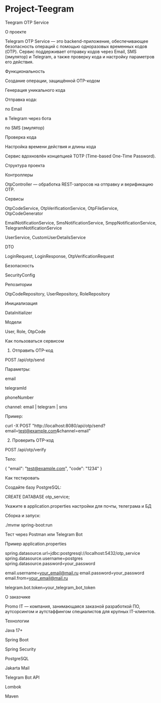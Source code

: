 # Project-Teegram
Teegram OTP Service

О проекте

Telegram OTP Service — это backend-приложение, обеспечивающее безопасность операций с помощью одноразовых временных кодов (OTP). Сервис поддерживает отправку кодов через Email, SMS (эмулятор) и Telegram, а также проверку кода и настройку параметров его действия.

Функциональность

Создание операции, защищённой OTP-кодом

Генерация уникального кода

Отправка кода:

по Email

в Telegram через бота

по SMS (эмулятор)

Проверка кода

Настройка времени действия и длины кода

Сервис вдохновлён концепцией TOTP (Time-based One-Time Password).

Структура проекта

Контроллеры

OtpController — обработка REST-запросов на отправку и верификацию OTP.

Сервисы

OtpCodeService, OtpVerificationService, OtpFileService, OtpCodeGenerator

EmailNotificationService, SmsNotificationService, SmppNotificationService, TelegramNotificationService

UserService, CustomUserDetailsService

DTO

LoginRequest, LoginResponse, OtpVerificationRequest

Безопасность

SecurityConfig

Репозитории

OtpCodeRepository, UserRepository, RoleRepository

Инициализация

DataInitializer

Модели

User, Role, OtpCode

Как пользоваться сервисом

1. Отправить OTP-код

POST /api/otp/send

Параметры:

email

telegramId

phoneNumber

channel: email | telegram | sms

Пример:

curl -X POST "http://localhost:8080/api/otp/send?email=test@example.com&channel=email"

2. Проверить OTP-код

POST /api/otp/verify

Тело:

{
  "email": "test@example.com",
  "code": "1234"
}

Как тестировать

Создайте базу PostgreSQL:

CREATE DATABASE otp_service;

Укажите в application.properties настройки для почты, телеграма и БД

Сборка и запуск:

./mvnw spring-boot:run

Тест через Postman или Telegram Bot

Пример application.properties

spring.datasource.url=jdbc:postgresql://localhost:5432/otp_service
spring.datasource.username=postgres
spring.datasource.password=your_password

email.username=your_email@mail.ru
email.password=your_password
email.from=your_email@mail.ru

telegram.bot.token=your_telegram_bot_token

О заказчике

Promo IT — компания, занимающаяся заказной разработкой ПО, аутсорсингом и аутстаффингом специалистов для крупных IT-клиентов.

Технологии

Java 17+

Spring Boot

Spring Security

PostgreSQL

Jakarta Mail

Telegram Bot API

Lombok

Maven
